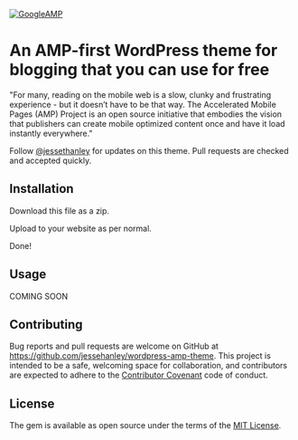 
[![GoogleAMP](https://www.ampproject.org/static/img/logo-blue.svg)](https://www.ampproject.org/)


# An AMP-first WordPress theme for blogging that you can use for free

"For many, reading on the mobile web is a slow, clunky and frustrating experience - but it doesn’t have to be that way. The Accelerated Mobile Pages (AMP) Project is an open source initiative that embodies the vision that publishers can create mobile optimized content once and have it load instantly everywhere."

Follow [@jessethanley](https://twitter.com/jessethanley) for updates on this theme. Pull requests are checked and accepted quickly. 

## Installation

Download this file as a zip.

Upload to your website as per normal.

Done!

## Usage

COMING SOON

## Contributing

Bug reports and pull requests are welcome on GitHub at https://github.com/jessehanley/wordpress-amp-theme. This project is intended to be a safe, welcoming space for collaboration, and contributors are expected to adhere to the [Contributor Covenant](http://contributor-covenant.org) code of conduct.


## License

The gem is available as open source under the terms of the [MIT License](http://opensource.org/licenses/MIT).
